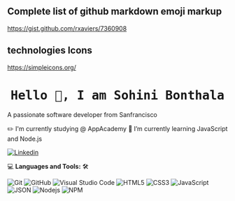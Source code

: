 
## Complete list of github markdown emoji markup
https://gist.github.com/rxaviers/7360908

## technologies Icons 
https://simpleicons.org/

<h1 align='center'><samp><strong>Hello 👋, I am Sohini Bonthala</strong></samp></h1>
A passionate software developer from Sanfrancisco

✏️ I'm currently studying @ AppAcademy
🌱 I’m currently learning JavaScript and Node.js


[![Linkedin](https://img.shields.io/badge/linkedin-sohini--bonthala-blue)](https://www.linkedin.com/in/sohini-bonthala-9373b2111)


💻 **Languages and Tools:** 🛠️<br>

![Git](https://img.shields.io/badge/-Git-000000?style=flat&logo=git&logoColor=F05032&labelColor=ffffff)
![GitHub](https://img.shields.io/badge/-GitHub-000000?style=flat&logo=github&logoColor=000000&labelColor=ffffff)
![Visual Studio Code](https://img.shields.io/badge/-VSCode-000000?style=flat&logo=visual-studio-code&labelColor=007ACC)
![HTML5](https://img.shields.io/badge/-HTML5-000000?style=flat&logo=html5&logoColor=ffffff&labelColor=E34F26)
![CSS3](https://img.shields.io/badge/-CSS3-000000?style=flat&logo=css3&logoColor=ffffff&labelColor=1572B6) 
![JavaScript](https://img.shields.io/badge/-JavaScript-000000?style=flat&logo=javascript)
![JSON](https://img.shields.io/badge/-JSON-000000?style=flat&logo=JSON&logoColor=000000&labelColor=ffffff)
![Nodejs](https://img.shields.io/badge/-Nodejs-000000?style=flat&logo=Node.js)
![NPM](https://img.shields.io/badge/-npm-000000?style=flat&logo=npm&labelColor=ffffff)

